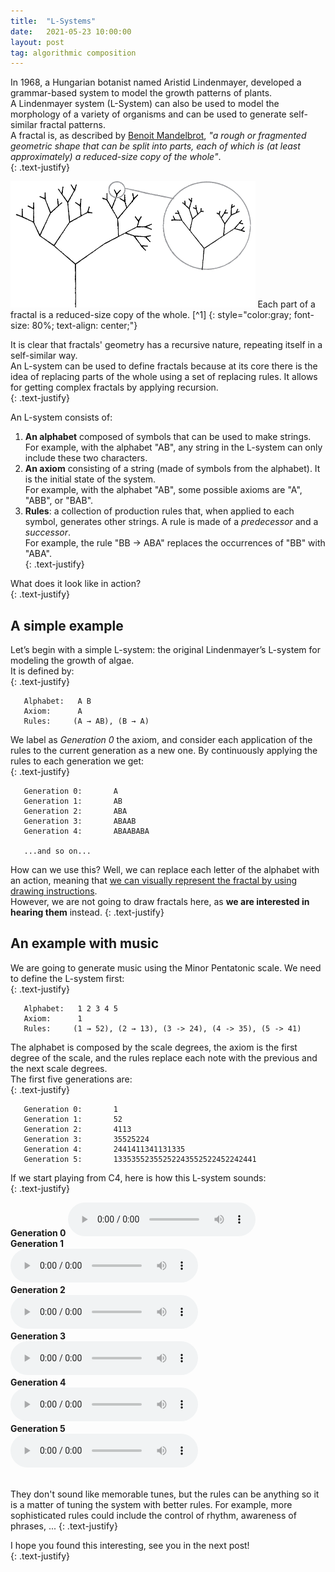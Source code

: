 ```yaml
---
title:  "L-Systems"
date:   2021-05-23 10:00:00
layout: post
tag: algorithmic composition
---
```

In 1968, a Hungarian botanist named Aristid Lindenmayer, developed a grammar-based system to model the growth patterns of plants.   
A Lindenmayer system (L-System) can also be used to model the morphology of a variety of organisms and can be used to generate self-similar fractal patterns.  
A fractal is, as described by [Benoit Mandelbrot](https://en.wikipedia.org/wiki/Benoit_Mandelbrot), *"a rough or fragmented geometric shape that can be split into parts, each of which is (at least approximately) a reduced-size copy of the whole"*.  
{: .text-justify}
<br/>

<img src="../../assets/pictures/l-systems/self-similar.jpg" style="zoom:50%;" />  
Each part of a fractal is a reduced-size copy of the whole. [^1]  
{: style="color:gray; font-size: 80%; text-align: center;"}
<br/>

It is clear that fractals' geometry has a recursive nature, repeating itself in a self-similar way.  
An L-system can be used to define fractals because at its core there is the idea of replacing parts of the whole using a set of replacing rules. It allows for getting complex fractals by applying recursion.  
{: .text-justify}

An L-system consists of:  
 1. **An alphabet** composed of symbols that can be used to make strings.  
    For example, with the alphabet "AB", any string in the L-system can only include these two characters.  
 2. **An axiom** consisting of a string (made of symbols from the alphabet). It is the initial state of the system.  
    For example, with the alphabet "AB", some possible axioms are "A", "ABB", or "BAB".  
 3. **Rules**: a collection of production rules that, when applied to each symbol, generates other strings. A rule is made of a *predecessor* and a *successor*.   
    For example, the rule "BB -> ABA" replaces the occurrences of "BB" with "ABA".  
{: .text-justify}  
  
What does it look like in action?    
{: .text-justify}

## A simple example

Let’s begin with a simple L-system: the original Lindenmayer’s L-system for modeling the growth of algae.  
It is defined by:  
{: .text-justify}

 ```pseudocode
    Alphabet:   A B  
    Axiom:      A  
    Rules:     (A → AB), (B → A)  
 ```  

We label as *Generation 0* the axiom, and consider each application of the rules to the current generation as a new one. By continuously applying the rules to each generation we get:  
{: .text-justify}  

 ```pseudocode
    Generation 0:       A  
    Generation 1:       AB  
    Generation 2:       ABA  
    Generation 3:       ABAAB
    Generation 4:       ABAABABA
    
    ...and so on...  
 ```

How can we use this? Well, we can replace each letter of the alphabet with an action, meaning that [we can visually represent the fractal by using drawing instructions](https://en.wikipedia.org/wiki/L-system#Example_2:_Fractal_(binary)_tree).  
However, we are not going to draw fractals here, as **we are interested in hearing them** instead.
{: .text-justify} 

## An example with music

We are going to generate music using the Minor Pentatonic scale. We need to define the L-system first:  
{: .text-justify} 

 ```pseudocode
    Alphabet:   1 2 3 4 5  
    Axiom:      1  
    Rules:     (1 → 52), (2 → 13), (3 -> 24), (4 -> 35), (5 -> 41)  
 ```  

The alphabet is composed by the scale degrees, the axiom is the first degree of the scale, and the rules replace each note with the previous and the next scale degrees.  
The first five generations are:  
{: .text-justify}  

 ```pseudocode
    Generation 0:       1
    Generation 1:       52
    Generation 2:       4113  
    Generation 3:       35525224
    Generation 4:       2441411341131335
    Generation 5:       13353552355252243552522452242441
 ```

If we start playing from C4, here is how this L-system sounds:  
{: .text-justify} 

**Generation 0** 
<audio src="/assets/audio/l-systems/0-LSystem.mp3" controls> Unable to load song. </audio>  
**Generation 1**  
<audio src="/assets/audio/l-systems/1-LSystem.mp3" controls> Unable to load song. </audio>  
**Generation 2**  
<audio src="/assets/audio/l-systems/2-LSystem.mp3" controls> Unable to load song. </audio>  
**Generation 3**  
<audio src="/assets/audio/l-systems/3-LSystem.mp3" controls> Unable to load song. </audio>  
**Generation 4**  
<audio src="/assets/audio/l-systems/4-LSystem.mp3" controls> Unable to load song. </audio>  
**Generation 5**  
<audio src="/assets/audio/l-systems/5-LSystem.mp3" controls> Unable to load song. </audio>  

<br/>
They don't sound like memorable tunes, but the rules can be anything so it is a matter of tuning the system with better rules.  
For example, more sophisticated rules could include the control of rhythm, awareness of phrases, ...
{: .text-justify}  
<br/>

I hope you found this interesting, see you in the next post!  
{: .text-justify}  
<br/>
    
[^1]:
    Picture from [The Nature of Code](https://natureofcode.com/)
    {: style="color:gray; font-size: 80%;"}
